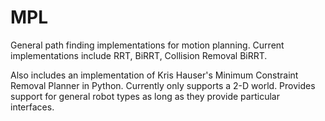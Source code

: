 # MPL
General path finding implementations for motion planning. Current implementations include RRT, BiRRT, Collision Removal BiRRT.

Also includes an implementation of Kris Hauser's Minimum Constraint Removal Planner in Python. Currently only supports a 2-D world. Provides support for general robot types as long as they provide particular interfaces.
